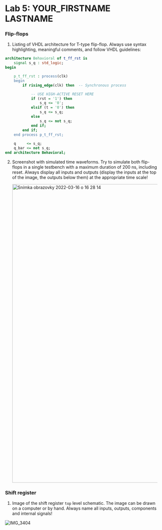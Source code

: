 # Lab 5: YOUR_FIRSTNAME LASTNAME

### Flip-flops

1. Listing of VHDL architecture for T-type flip-flop. Always use syntax highlighting, meaningful comments, and follow VHDL guidelines:

```vhdl
architecture Behavioral of t_ff_rst is
    signal s_q : std_logic;
begin

    p_t_ff_rst : process(clk)
    begin
        if rising_edge(clk) then  -- Synchronous process

            -- USE HIGH-ACTIVE RESET HERE
            if (rst = '1') then
                s_q <= '0';
            elsif (t = '0') then
                s_q <= s_q;
            else
                s_q <= not s_q;
            end if;
        end if;
    end process p_t_ff_rst;
    
    q     <= s_q;
    q_bar <= not s_q;
end architecture Behavioral;
```

2. Screenshot with simulated time waveforms. Try to simulate both flip-flops in a single testbench with a maximum duration of 200 ns, including reset. Always display all inputs and outputs (display the inputs at the top of the image, the outputs below them) at the appropriate time scale!

   <img width="985" alt="Snímka obrazovky 2022-03-16 o 16 28 14" src="https://user-images.githubusercontent.com/99388246/158627058-eb5c532c-046a-44df-8564-f8e1c101552f.png">


### Shift register

1. Image of the shift register `top` level schematic. The image can be drawn on a computer or by hand. Always name all inputs, outputs, components and internal signals!

![IMG_3404](https://user-images.githubusercontent.com/99388246/158626849-7d969906-117a-4493-aa83-c353a6e4b960.jpg)


   

